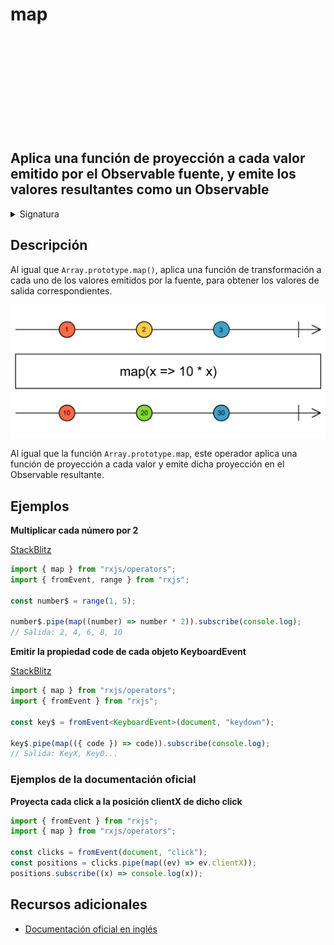 <div class="page-heading">

# map

<a target="_blank" href="https://github.com/ReactiveX/rxjs/blob/master/src/internal/operators/map.ts">
<svg>
  <use xlink:href="/assets/icons/github.svg#github"></use>
</svg>
</a>
</div>

<h2 class="subtitle"> Aplica una función de proyección a cada valor emitido por el Observable fuente, y emite los valores resultantes como un Observable
</h2>

<details>
<summary>Signatura</summary>

### Firma

`map<T, R>(project: (value: T, index: number) => R, thisArg?: any): OperatorFunction<T, R>`

### Parámetros

<table>
<tr><td>project</td><td>La functión que se aplica a cada valor emitido por el Observable fuente. El parámetro `index` es el número `i` para la `i`ésima emisión que haya ocurrido desde la suscripción, comenzando por el número 0.</td></tr>
<tr><td>thisArg</td><td>Opcional. El valor por defecto es <code>undefined</code>.
Un argumento opcional para definir el valor del <code>this</code> en la función de proyección.</td></tr>
</table>

### Retorna

`OperatorFunction<T, R>`: Un Observable que emite los valores del Observable fuente transformados por la función de proyección.

</details>

## Descripción

Al igual que `Array.prototype.map()`, aplica una función de transformación a cada uno de los valores emitidos por la fuente, para obtener los valores de salida correspondientes.

<img src="assets/images/marble-diagrams/transformation/map.png" alt="Diagrama de canicas del operador map">

Al igual que la función `Array.prototype.map`, este operador aplica una función de proyección a cada valor y emite dicha proyección en el Observable resultante.

## Ejemplos

**Multiplicar cada número por 2**

<a target="_blank" href="https://stackblitz.com/edit/rxjs-map-1?file=index.ts">StackBlitz</a>

```javascript
import { map } from "rxjs/operators";
import { fromEvent, range } from "rxjs";

const number$ = range(1, 5);

number$.pipe(map((number) => number * 2)).subscribe(console.log);
// Salida: 2, 4, 6, 8, 10
```

**Emitir la propiedad code de cada objeto KeyboardEvent**

<a target="_blank" href="https://stackblitz.com/edit/rxjs-map-2?file=index.ts">StackBlitz</a>

```typescript
import { map } from "rxjs/operators";
import { fromEvent } from "rxjs";

const key$ = fromEvent<KeyboardEvent>(document, "keydown");

key$.pipe(map(({ code }) => code)).subscribe(console.log);
// Salida: KeyX, KeyO...
```

### Ejemplos de la documentación oficial

**Proyecta cada click a la posición clientX de dicho click**

```javascript
import { fromEvent } from "rxjs";
import { map } from "rxjs/operators";

const clicks = fromEvent(document, "click");
const positions = clicks.pipe(map((ev) => ev.clientX));
positions.subscribe((x) => console.log(x));
```

## Recursos adicionales

- [Documentación oficial en inglés](https://rxjs-dev.firebaseapp.com/api/operators/map)
